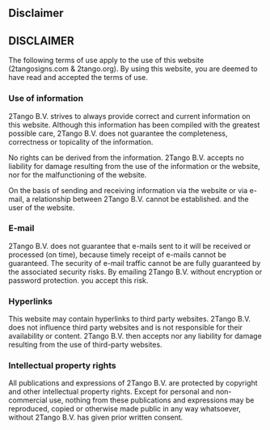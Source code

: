 ## Disclaimer

## DISCLAIMER

The following terms of use apply to the use of this website (2tangosigns.com & 2tango.org). By using this website, you are deemed to have read and accepted the terms of use.

### Use of information
2Tango B.V. strives to always provide correct and current information on this website. Although this information has been compiled with the greatest possible care, 2Tango B.V. does not guarantee the completeness, correctness or topicality of the information.

No rights can be derived from the information. 2Tango B.V. accepts no liability for damage resulting from the use of the information or the website, nor for the malfunctioning of the website.

On the basis of sending and receiving information via the website or via e-mail, a relationship between 2Tango B.V. cannot be established. and the user of the website.

### E-mail
2Tango B.V. does not guarantee that e-mails sent to it will be received or processed (on time), because timely receipt of e-mails cannot be guaranteed. The security of e-mail traffic cannot be
are fully guaranteed by the associated security risks. By emailing 2Tango B.V. without encryption or password protection. you accept this risk.

### Hyperlinks
This website may contain hyperlinks to third party websites. 2Tango B.V. does not influence third party websites and is not responsible for their availability or content. 2Tango B.V. then accepts
nor any liability for damage resulting from the use of third-party websites.

### Intellectual property rights
All publications and expressions of 2Tango B.V. are protected by copyright and other intellectual property rights. Except for personal and non-commercial use, nothing from these publications and expressions may be reproduced, copied or otherwise made public in any way whatsoever, without 2Tango B.V. has given prior written consent.